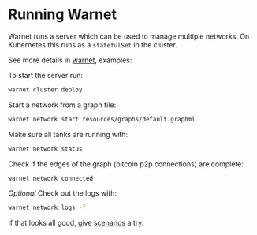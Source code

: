 # Running Warnet

Warnet runs a server which can be used to manage multiple networks. On Kubernetes
this runs as a `statefulSet` in the cluster.

See more details in [warnet](/docs/warnet.md), examples:

To start the server run:

```bash
warnet cluster deploy
```

Start a network from a graph file:

```bash
warnet network start resources/graphs/default.graphml
```

Make sure all tanks are running with:

```bash
warnet network status
```

Check if the edges of the graph (bitcoin p2p connections) are complete:

```bash
warnet network connected
```

_Optional_ Check out the logs with:

```bash
warnet network logs -f
```

If that looks all good, give [scenarios](/docs/scenarios.md) a try.
